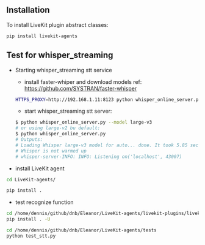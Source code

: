 ## Installation
To install LiveKit plugin abstract classes:
```bash
pip install livekit-agents
```


## Test for whisper_streaming
- Starting whisper_streaming stt service
    - install faster-whiper and download models
    ref: https://github.com/SYSTRAN/faster-whisper
    ```bash
    HTTPS_PROXY=http://192.168.1.11:8123 python whisper_online_server.py --model large-v2
    ```

    - start whisper_streaming stt server:
    ```bash
    $ python whisper_online_server.py --model large-v3
    # or using large-v2 bu default:
    $ python whisper_online_server.py
    # Outputs:
    # Loading Whisper large-v3 model for auto... done. It took 5.85 seconds.
    # Whisper is not warmed up
    # whisper-server-INFO: INFO: Listening on('localhost', 43007)
    ```


- install LiveKit agent
```bash
cd LiveKit-agents/

pip install .
```

- test recognize function
```bash
cd /home/dennis/github/dnb/Eleanor/LiveKit-agents/livekit-plugins/livekit-plugins-whisper_streaming
pip install . -U

cd /home/dennis/github/dnb/Eleanor/LiveKit-agents/tests
python test_stt.py
```
